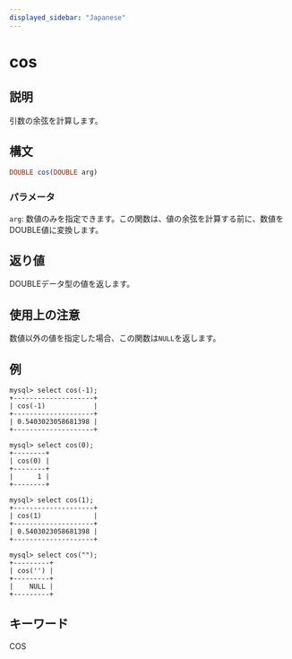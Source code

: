 ```yaml
---
displayed_sidebar: "Japanese"
---
```


# cos

## 説明

引数の余弦を計算します。

## 構文

```Haskell
DOUBLE cos(DOUBLE arg)
```

### パラメータ

`arg`: 数値のみを指定できます。この関数は、値の余弦を計算する前に、数値をDOUBLE値に変換します。

## 返り値

DOUBLEデータ型の値を返します。

## 使用上の注意

数値以外の値を指定した場合、この関数は`NULL`を返します。

## 例

```Plain
mysql> select cos(-1);
+--------------------+
| cos(-1)            |
+--------------------+
| 0.5403023058681398 |
+--------------------+

mysql> select cos(0);
+--------+
| cos(0) |
+--------+
|      1 |
+--------+

mysql> select cos(1);
+--------------------+
| cos(1)             |
+--------------------+
| 0.5403023058681398 |
+--------------------+

mysql> select cos("");
+---------+
| cos('') |
+---------+
|    NULL |
+---------+
```

## キーワード

COS
